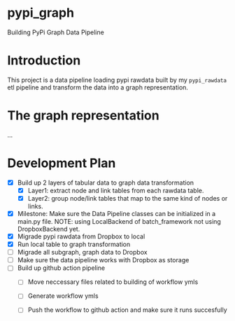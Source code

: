 # pypi_graph

Building PyPi Graph Data Pipeline

# Introduction

This project is a data pipeline loading 
pypi rawdata built by my `pypi_rawdata` etl pipeline and transform the data into a graph representation. 

# The graph representation

... 


# Development Plan 

- [X] Build up 2 layers of tabular data to graph data transformation
    - [X] Layer1: extract node and link tables from each rawdata table.
    - [X] Layer2: group node/link tables that map to the same kind of nodes or links. 
- [X] Milestone: Make sure the Data Pipeline classes can be initialized in a main.py file. 
    NOTE: using LocalBackend of batch_framework
    not using DropboxBackend yet.
- [X] Migrade pypi rawdata from Dropbox to local
- [X] Run local table to graph transformation
- [ ] Migrade all subgraph, graph data to Dropbox
- [ ] Make sure the data pipeline works with Dropbox as storage 
- [ ] Build up github action pipeline
    - [ ] Move neccessary files related to building of workflow ymls
    - [ ] Generate workflow ymls
    - [ ] Push the workflow to github action and make sure it runs succesfully

